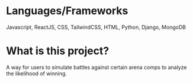 # Languages/Frameworks
Javascript, ReactJS, CSS, TailwindCSS, HTML, Python, Django, MongoDB

# What is this project?
A way for users to simulate battles against certain arena comps to analyze the likelihood of winning.
